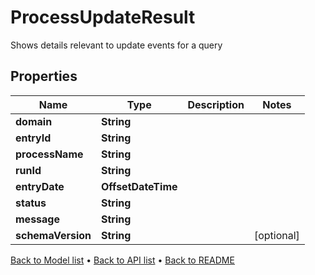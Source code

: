 

# ProcessUpdateResult

Shows details relevant to update events for a query

## Properties

| Name | Type | Description | Notes |
|------------ | ------------- | ------------- | -------------|
|**domain** | **String** |  |  |
|**entryId** | **String** |  |  |
|**processName** | **String** |  |  |
|**runId** | **String** |  |  |
|**entryDate** | **OffsetDateTime** |  |  |
|**status** | **String** |  |  |
|**message** | **String** |  |  |
|**schemaVersion** | **String** |  |  [optional] |



[Back to Model list](../README.md#documentation-for-models) &#8226; [Back to API list](../README.md#documentation-for-api-endpoints) &#8226; [Back to README](../README.md)


